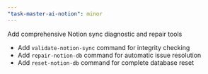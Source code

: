```yaml
---
"task-master-ai-notion": minor
---
```


Add comprehensive Notion sync diagnostic and repair tools

- Add `validate-notion-sync` command for integrity checking
- Add `repair-notion-db` command for automatic issue resolution  
- Add `reset-notion-db` command for complete database reset
